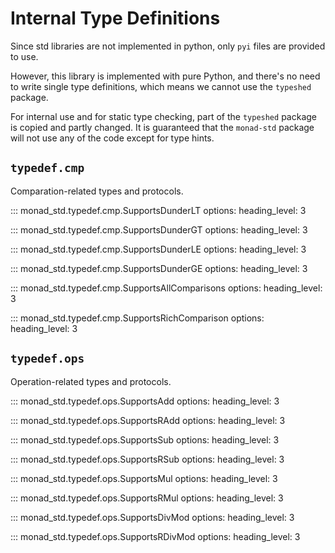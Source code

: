 # Internal Type Definitions

Since std libraries are not implemented in python, only `pyi` files are provided to use.

However, this library is implemented with pure Python, and there's no need to write single
type definitions, which means we cannot use the `typeshed` package.

For internal use and for static type checking, part of the `typeshed` package is copied
and partly changed. It is guaranteed that the `monad-std` package will not use any of the
code except for type hints.

## `typedef.cmp`

Comparation-related types and protocols.

::: monad_std.typedef.cmp.SupportsDunderLT
    options:
        heading_level: 3

::: monad_std.typedef.cmp.SupportsDunderGT
    options:
        heading_level: 3

::: monad_std.typedef.cmp.SupportsDunderLE
    options:
        heading_level: 3

::: monad_std.typedef.cmp.SupportsDunderGE
    options:
        heading_level: 3

::: monad_std.typedef.cmp.SupportsAllComparisons
    options:
        heading_level: 3

::: monad_std.typedef.cmp.SupportsRichComparison
    options:
        heading_level: 3

## `typedef.ops`

Operation-related types and protocols.

::: monad_std.typedef.ops.SupportsAdd
    options:
        heading_level: 3

::: monad_std.typedef.ops.SupportsRAdd
    options:
        heading_level: 3

::: monad_std.typedef.ops.SupportsSub
    options:
        heading_level: 3

::: monad_std.typedef.ops.SupportsRSub
    options:
        heading_level: 3

::: monad_std.typedef.ops.SupportsMul
    options:
        heading_level: 3

::: monad_std.typedef.ops.SupportsRMul
    options:
        heading_level: 3

::: monad_std.typedef.ops.SupportsDivMod
    options:
        heading_level: 3

::: monad_std.typedef.ops.SupportsRDivMod
    options:
        heading_level: 3
